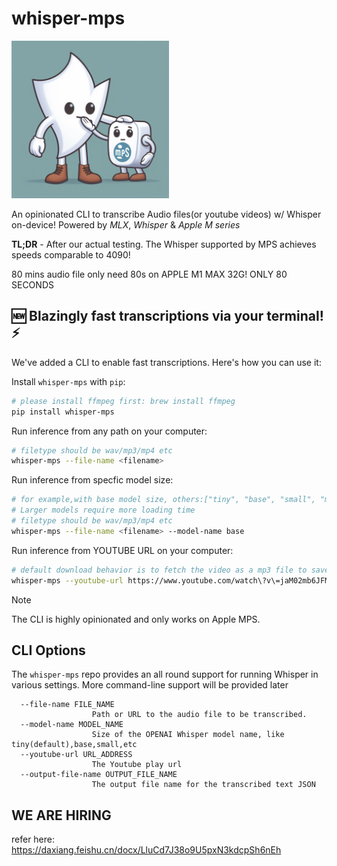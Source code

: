 # whisper-mps

<img src="./whisper-mps.jpeg" alt="image" width="50%" height="auto">

An opinionated CLI to transcribe Audio files(or youtube videos) w/ Whisper on-device! Powered by  *MLX*, *Whisper* & *Apple M series*

**TL;DR** - After our actual testing. The Whisper supported by MPS achieves speeds comparable to 4090! 

80 mins audio file only need 80s on APPLE M1 MAX 32G! ONLY 80 SECONDS


## 🆕 Blazingly fast transcriptions via your terminal! ⚡️

We've added a CLI to enable fast transcriptions. Here's how you can use it:

Install `whisper-mps` with `pip`:

```bash
# please install ffmpeg first: brew install ffmpeg
pip install whisper-mps
```

Run inference from any path on your computer:

```bash
# filetype should be wav/mp3/mp4 etc
whisper-mps --file-name <filename>
```

Run inference from specfic model size:

```bash
# for example,with base model size, others:["tiny", "base", "small", "medium", "large"]
# Larger models require more loading time
# filetype should be wav/mp3/mp4 etc
whisper-mps --file-name <filename> --model-name base
```

Run inference from YOUTUBE URL on your computer:

```bash
# default download behavior is to fetch the video as a mp3 file to save time
whisper-mps --youtube-url https://www.youtube.com/watch\?v\=jaM02mb6JFM
```

> [!NOTE]
> The CLI is highly opinionated and only works on Apple MPS.

## CLI Options

The `whisper-mps` repo provides an all round support for running Whisper in various settings. More command-line support will be provided later

```
  --file-name FILE_NAME
                  Path or URL to the audio file to be transcribed.
  --model-name MODEL_NAME
                  Size of the OPENAI Whisper model name, like tiny(default),base,small,etc      
  --youtube-url URL_ADDRESS
                  The Youtube play url 
  --output-file-name OUTPUT_FILE_NAME
                  The output file name for the transcribed text JSON
```

## WE ARE HIRING
refer here: https://daxiang.feishu.cn/docx/LluCd7J38o9U5pxN3kdcpSh6nEh